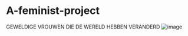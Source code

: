# A-feminist-project
GEWELDIGE VROUWEN DIE DE WERELD HEBBEN VERANDERD
![image](https://user-images.githubusercontent.com/69724530/130484968-1f7eeac6-beac-4a7f-b1b8-9da4bbe328cf.png)
